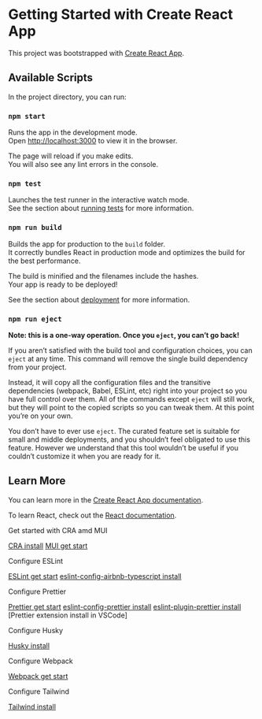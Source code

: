# Getting Started with Create React App

This project was bootstrapped with [Create React App](https://github.com/facebook/create-react-app).

## Available Scripts

In the project directory, you can run:

### `npm start`

Runs the app in the development mode.\
Open [http://localhost:3000](http://localhost:3000) to view it in the browser.

The page will reload if you make edits.\
You will also see any lint errors in the console.

### `npm test`

Launches the test runner in the interactive watch mode.\
See the section about [running tests](https://facebook.github.io/create-react-app/docs/running-tests) for more information.

### `npm run build`

Builds the app for production to the `build` folder.\
It correctly bundles React in production mode and optimizes the build for the best performance.

The build is minified and the filenames include the hashes.\
Your app is ready to be deployed!

See the section about [deployment](https://facebook.github.io/create-react-app/docs/deployment) for more information.

### `npm run eject`

**Note: this is a one-way operation. Once you `eject`, you can’t go back!**

If you aren’t satisfied with the build tool and configuration choices, you can `eject` at any time. This command will remove the single build dependency from your project.

Instead, it will copy all the configuration files and the transitive dependencies (webpack, Babel, ESLint, etc) right into your project so you have full control over them. All of the commands except `eject` will still work, but they will point to the copied scripts so you can tweak them. At this point you’re on your own.

You don’t have to ever use `eject`. The curated feature set is suitable for small and middle deployments, and you shouldn’t feel obligated to use this feature. However we understand that this tool wouldn’t be useful if you couldn’t customize it when you are ready for it.

## Learn More

You can learn more in the [Create React App documentation](https://facebook.github.io/create-react-app/docs/getting-started).

To learn React, check out the [React documentation](https://reactjs.org/).

Get started with CRA amd MUI

[CRA install](https://create-react-app.dev/docs/adding-typescript/)
[MUI get start](https://mui.com/material-ui/getting-started/installation/)

Configure ESLint

[ESLint get start](https://eslint.org/docs/latest/user-guide/getting-started)
[eslint-config-airbnb-typescript install](https://www.npmjs.com/package/eslint-config-airbnb-typescript)

Configure Prettier

[Prettier get start](https://prettier.io/docs/en/install.html)
[eslint-config-prettier install](https://www.npmjs.com/package/eslint-config-prettier)
[eslint-plugin-prettier install](https://www.npmjs.com/package/eslint-plugin-prettier)
[Prettier extension install in VSCode]

Configure Husky

[Husky install](https://typicode.github.io/husky/#/?id=install)

Configure Webpack

[Webpack get start](https://webpack.js.org/guides/getting-started/)

Configure Tailwind

[Tailwind install](https://tailwindcss.com/docs/installation)
